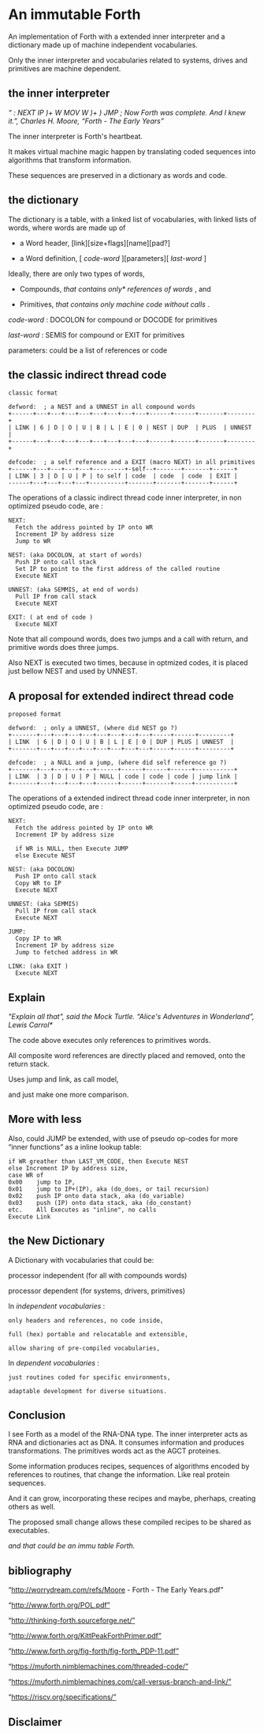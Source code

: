 
# An immutable Forth

  An implementation of Forth with a extended inner interpreter and a dictionary made up of machine independent vocabularies. 
  
  Only the inner interpreter and vocabularies related to systems, drives and primitives are machine dependent. 
  
## the inner interpreter
  
  _“ : NEXT IP )+ W MOV W )+ ) JMP ; Now Forth was complete. And I knew it.”, Charles H. Moore, “Forth - The Early Years”_
  
The inner interpreter is Forth's heartbeat.

It makes virtual machine magic happen by translating coded sequences into algorithms that transform information.

These sequences are preserved in a dictionary as words and code.

## the dictionary

The dictionary is a table, with a linked list of vocabularies, with linked lists of words, where words are made up of 

  - a Word header, [link][size+flags][name][pad?]

  - a Word definition, [ _code-word_ ][parameters][ _last-word_ ]

Ideally, there are only two types of words,

  - Compounds, _that contains only* references of words_ , and

  - Primitives, _that contains only machine code without calls_ .

_code-word_ : DOCOLON for compound or DOCODE for primitives
    
_last-word_ : SEMIS for compound or EXIT for primitives

parameters: could be a list of references or code

## the classic indirect thread code

```
classic format

defword:  ; a NEST and a UNNEST in all compound words
+------+---+---+---+---+---+---+---+---+------+------+-------+--------+
| LINK | 6 | D | O | U | B | L | E | 0 | NEST | DUP  | PLUS  | UNNEST |
+------+---+---+---+---+---+---+---+---+------+------+-------+--------+

defcode:  ; a self reference and a EXIT (macro NEXT) in all primitives                                              
+------+---+---+---+---+---------+-self--+-------+-------+------+
| LINK | 3 | D | U | P | to self | code  | code  | code  | EXIT |
------+---+---+---+---+----------+-------+-------+-------+------+
```

The operations of a classic indirect thread code inner interpreter, in non optimized pseudo code, are :

```
NEXT: 
  Fetch the address pointed by IP onto WR
  Increment IP by address size
  Jump to WR

NEST: (aka DOCOLON, at start of words)
  Push IP onto call stack
  Set IP to point to the first address of the called routine
  Execute NEXT

UNNEST: (aka SEMMIS, at end of words)
  Pull IP from call stack
  Execute NEXT

EXIT: ( at end of code )
  Execute NEXT
```
Note that all compound words, does two jumps and a call with return, and primitive words does three jumps.

Also NEXT is executed two times, because in optmized codes, it is placed just bellow NEST and used by UNNEST.

## A proposal for extended indirect thread code   

```
proposed format

defword:  ; only a UNNEST, (where did NEST go ?)
+-------+---+---+---+---+---+---+---+---+-----+------+---------+
| LINK  | 6 | D | O | U | B | L | E | 0 | DUP | PLUS | UNNEST  |    
+-------+---+---+---+---+---+---+---+---+-----+------+---------+
       
defcode:  ; a NULL and a jump, (where did self reference go ?)
+-------+---+---+---+---+------+------+------+------+-----------+
| LINK  | 3 | D | U | P | NULL | code | code | code | jump link |
+-------+---+---+---+---+------+------+-------+-----+-----------+
```

The operations of a extended indirect thread code inner interpreter, in non optimized pseudo code, are :

```
NEXT: 
  Fetch the address pointed by IP onto WR  
  Increment IP by address size

  if WR is NULL, then Execute JUMP
  else Execute NEST

NEST: (aka DOCOLON)
  Push IP onto call stack
  Copy WR to IP
  Execute NEXT

UNNEST: (aka SEMMIS)
  Pull IP from call stack
  Execute NEXT

JUMP:  
  Copy IP to WR
  Increment IP by address size
  Jump to fetched address in WR

LINK: (aka EXIT )
  Execute NEXT

```
## Explain 

_"Explain all that", said the Mock Turtle. “Alice's Adventures in Wonderland”, Lewis Carrol*_

The code above executes only references to primitives words.

All composite word references are directly placed and removed, onto the return stack.

Uses jump and link, as call model,

and just make one more comparison.

## More with less 

Also, could JUMP be extended, with use of pseudo op-codes for more “inner functions” as a inline lookup table:

```
if WR greather than LAST_VM_CODE, then Execute NEST
else Increment IP by address size, 
case WR of
0x00    jump to IP, 
0x01    jump to IP+(IP), aka (do_does, or tail recursion)
0x02    push IP onto data stack, aka (do_variable)
0x03    push (IP) onto data stack, aka (do_constant)
etc.    All Executes as "inline", no calls
Execute Link
```

## the New Dictionary

A Dictionary with vocabularies that could be:
  
  processor independent (for all with compounds words)
  
  processor dependent (for systems, drivers, primitives) 
  
In _independent vocabularies_ :
    
    only headers and references, no code inside,
    
    full (hex) portable and relocatable and extensible,
    
    allow sharing of pre-compiled vocabularies,

In _dependent vocabularies_ :
    
    just routines coded for specific environments,
    
    adaptable development for diverse situations.    

## Conclusion

I see Forth as a model of the RNA-DNA type. The inner interpreter acts as RNA and dictionaries act as DNA. It consumes information and produces transformations. The primitives words act as the AGCT proteines.

Some information produces recipes, sequences of algorithms encoded by references to routines, that change the information. Like real protein sequences.

And it can grow, incorporating these recipes and maybe, pherhaps, creating others as well.

The proposed small change allows these compiled recipes to be shared as executables.

*and that could be an immu table Forth.*
      
## bibliography 
      
“http://worrydream.com/refs/Moore - Forth - The Early Years.pdf”

“http://www.forth.org/POL.pdf”

“http://thinking-forth.sourceforge.net/”

“http://www.forth.org/KittPeakForthPrimer.pdf”

“http://www.forth.org/fig-forth/fig-forth_PDP-11.pdf”

“https://muforth.nimblemachines.com/threaded-code/”

“https://muforth.nimblemachines.com/call-versus-branch-and-link/”

“https://riscv.org/specifications/”

## Disclaimer


      

